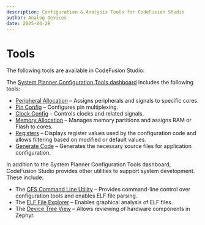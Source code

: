 ```yaml
---
description: Configuration & Analysis Tools for CodeFusion Studio
author: Analog Devices
date: 2025-04-28
---
```


# Tools

The following tools are available in CodeFusion Studio:

The [System Planner Configuration Tools dashboard](./config-tool/index.md) includes the following tools:

* [Peripheral Allocation](./config-tool/peripheral-allocation.md) – Assigns peripherals and signals to specific cores.
* [Pin Config](./config-tool/pin-config.md) – Configures pin multiplexing.
* [Clock Config](./config-tool/clock-config.md) – Controls clocks and related signals.
* [Memory Allocation](./config-tool/memory-allocation.md) – Manages memory partitions and assigns RAM or Flash to cores.
* [Registers](./config-tool/registers.md) – Displays register values used by the configuration code and allows filtering based on modified or default values.
* [Generate Code](./config-tool/generate-code.md) – Generates the necessary source files for application configuration.

In addition to the System Planner Configuration Tools dashboard, CodeFusion Studio provides other utilities to support system development. These include:

* The [CFS Command Line Utility](./cfsutil.md) – Provides command-line control over configuration tools and enables ELF file parsing.
* The [ELF File Explorer](./elf-file-explorer.md) – Enables graphical analysis of ELF files.
* The [Device Tree View](./device-tree-view.md) – Allows reviewing of hardware components in Zephyr.
